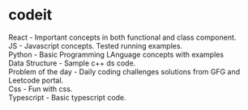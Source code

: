 # codeit
React - Important concepts in both functional and class component. <br />
JS - Javascript concepts. Tested running examples. <br />
Python - Basic Programming LAnguage concepts with examples <br />
Data Structure - Sample c++ ds code. <br />
Problem of the day - Daily coding challenges solutions from GFG and Leetcode portal. <br />
Css - Fun with css. <br />
Typescript - Basic typescript code. <br />



